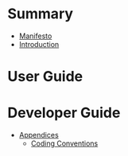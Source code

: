 # Summary

- [Manifesto](./manifesto.md)
- [Introduction](./introduction.md)

# User Guide

# Developer Guide

- [Appendices](./appendices.md)
  - [Coding Conventions](./coding-conventions.md)
